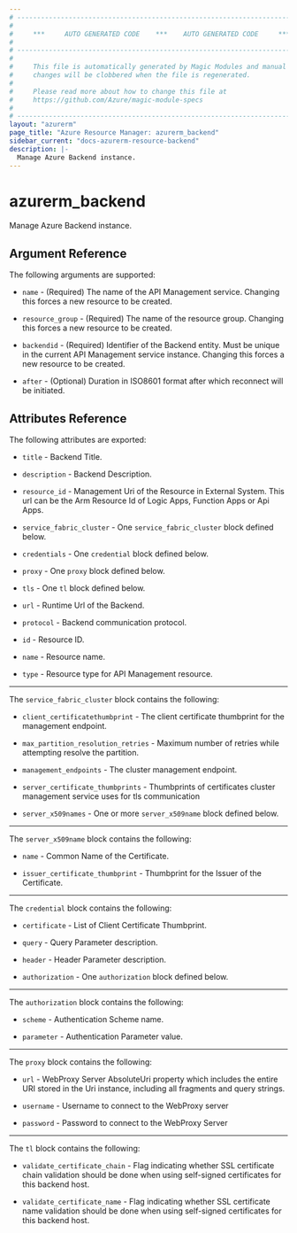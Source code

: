 ```yaml
---
# ----------------------------------------------------------------------------
#
#     ***     AUTO GENERATED CODE    ***    AUTO GENERATED CODE     ***
#
# ----------------------------------------------------------------------------
#
#     This file is automatically generated by Magic Modules and manual
#     changes will be clobbered when the file is regenerated.
#
#     Please read more about how to change this file at
#     https://github.com/Azure/magic-module-specs
#
# ----------------------------------------------------------------------------
layout: "azurerm"
page_title: "Azure Resource Manager: azurerm_backend"
sidebar_current: "docs-azurerm-resource-backend"
description: |-
  Manage Azure Backend instance.
---
```


# azurerm_backend

Manage Azure Backend instance.


## Argument Reference

The following arguments are supported:

* `name` - (Required) The name of the API Management service. Changing this forces a new resource to be created.

* `resource_group` - (Required) The name of the resource group. Changing this forces a new resource to be created.

* `backendid` - (Required) Identifier of the Backend entity. Must be unique in the current API Management service instance. Changing this forces a new resource to be created.

* `after` - (Optional) Duration in ISO8601 format after which reconnect will be initiated.

## Attributes Reference

The following attributes are exported:

* `title` - Backend Title.

* `description` - Backend Description.

* `resource_id` - Management Uri of the Resource in External System. This url can be the Arm Resource Id of Logic Apps, Function Apps or Api Apps.

* `service_fabric_cluster` - One `service_fabric_cluster` block defined below.

* `credentials` - One `credential` block defined below.

* `proxy` - One `proxy` block defined below.

* `tls` - One `tl` block defined below.

* `url` - Runtime Url of the Backend.

* `protocol` - Backend communication protocol.

* `id` - Resource ID.

* `name` - Resource name.

* `type` - Resource type for API Management resource.


---

The `service_fabric_cluster` block contains the following:

* `client_certificatethumbprint` - The client certificate thumbprint for the management endpoint.

* `max_partition_resolution_retries` - Maximum number of retries while attempting resolve the partition.

* `management_endpoints` - The cluster management endpoint.

* `server_certificate_thumbprints` - Thumbprints of certificates cluster management service uses for tls communication

* `server_x509names` - One or more `server_x509name` block defined below.


---

The `server_x509name` block contains the following:

* `name` - Common Name of the Certificate.

* `issuer_certificate_thumbprint` - Thumbprint for the Issuer of the Certificate.

---

The `credential` block contains the following:

* `certificate` - List of Client Certificate Thumbprint.

* `query` - Query Parameter description.

* `header` - Header Parameter description.

* `authorization` - One `authorization` block defined below.


---

The `authorization` block contains the following:

* `scheme` - Authentication Scheme name.

* `parameter` - Authentication Parameter value.

---

The `proxy` block contains the following:

* `url` - WebProxy Server AbsoluteUri property which includes the entire URI stored in the Uri instance, including all fragments and query strings.

* `username` - Username to connect to the WebProxy server

* `password` - Password to connect to the WebProxy Server

---

The `tl` block contains the following:

* `validate_certificate_chain` - Flag indicating whether SSL certificate chain validation should be done when using self-signed certificates for this backend host.

* `validate_certificate_name` - Flag indicating whether SSL certificate name validation should be done when using self-signed certificates for this backend host.
